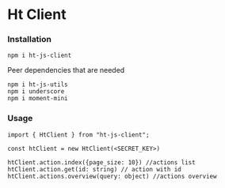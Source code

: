 # Ht Client

### Installation

`npm i ht-js-client`

Peer dependencies that are needed
```
npm i ht-js-utils
npm i underscore
npm i moment-mini
```

### Usage

```
import { HtClient } from "ht-js-client";

const htClient = new HtClient(<SECRET_KEY>)

htClient.action.index({page_size: 10}) //actions list
htClient.action.get(id: string) // action with id
htClient.actions.overview(query: object) //actions overview
```

